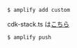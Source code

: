 ```sh
$ amplify add custom
```

cdk-stack.ts は[こちら](./src/ecr/cdk-stack.ts)

```sh
$ amplify push
```
